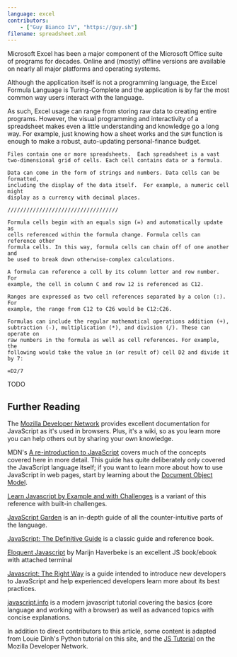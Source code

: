 ```yaml
---
language: excel
contributors:
    - ["Guy Bianco IV", "https://guy.sh"]
filename: spreadsheet.xml
---
```


Microsoft Excel has been a major component of the Microsoft Office suite of
programs for decades. Online and (mostly) offline versions are available on
nearly all major platforms and operating systems.

Although the application itself is not a programming language, the Excel
Formula Language is Turing-Complete and the application is by far the most
common way users interact with the language.

As such, Excel usage can range from storing raw data to creating entire
programs. However, the visual programming and interactivity of a spreadsheet
makes even a little understanding and knowledge go a long way. For example,
just knowing how a sheet works and the `SUM` function is enough to make a
robust, auto-updating personal-finance budget.

```
Files contain one or more spreadsheets.  Each spreadsheet is a vast
two-dimensional grid of cells. Each cell contains data or a formula.

Data can come in the form of strings and numbers. Data cells can be formatted,
including the display of the data itself.  For example, a numeric cell might
display as a currency with decimal places.

///////////////////////////////////

Formula cells begin with an equals sign (=) and automatically update as
cells referenced within the formula change. Formula cells can reference other
formula cells. In this way, formula cells can chain off of one another and
be used to break down otherwise-complex calculations.

A formula can reference a cell by its column letter and row number. For
example, the cell in column C and row 12 is referenced as C12.

Ranges are expressed as two cell references separated by a colon (:). For
example, the range from C12 to C26 would be C12:C26.

Formulas can include the regular mathematical operations addition (+),
subtraction (-), multiplication (*), and division (/). These can operate on
raw numbers in the formula as well as cell references. For example, the
following would take the value in (or result of) cell D2 and divide it by 7:

=D2/7
```

TODO

## Further Reading

The [Mozilla Developer Network][1] provides excellent documentation for
JavaScript as it's used in browsers. Plus, it's a wiki, so as you learn more you
can help others out by sharing your own knowledge.

MDN's [A re-introduction to JavaScript][2] covers much of the concepts covered
here in more detail. This guide has quite deliberately only covered the
JavaScript language itself; if you want to learn more about how to use
JavaScript in web pages, start by learning about the [Document Object Model][3].

[Learn Javascript by Example and with Challenges][4] is a variant of this
reference with built-in challenges.

[JavaScript Garden][5] is an in-depth guide of all the counter-intuitive parts
of the language.

[JavaScript: The Definitive Guide][6] is a classic guide and reference book.

[Eloquent Javascript][8] by Marijn Haverbeke is an excellent JS book/ebook with
attached terminal

[Javascript: The Right Way][10] is a guide intended to introduce new developers
to JavaScript and help experienced developers learn more about its best practices.

[javascript.info][11] is a modern javascript tutorial covering the basics (core language and working with a browser)
as well as advanced topics with concise explanations.

In addition to direct contributors to this article, some content is adapted from
Louie Dinh's Python tutorial on this site, and the [JS Tutorial][7] on the
Mozilla Developer Network.

[1]: https://developer.mozilla.org/en-US/docs/Web/JavaScript
[2]: https://developer.mozilla.org/en-US/docs/Web/JavaScript/A_re-introduction_to_JavaScript
[3]: https://developer.mozilla.org/en-US/docs/Using_the_W3C_DOM_Level_1_Core
[4]: http://www.learneroo.com/modules/64/nodes/350
[5]: http://bonsaiden.github.io/JavaScript-Garden/
[6]: http://www.amazon.com/gp/product/0596805527/
[7]: https://developer.mozilla.org/en-US/docs/Web/JavaScript/A_re-introduction_to_JavaScript
[8]: https://www.javascripttutorial.net/
[8]: http://eloquentjavascript.net/
[10]: http://jstherightway.org/
[11]: https://javascript.info/
